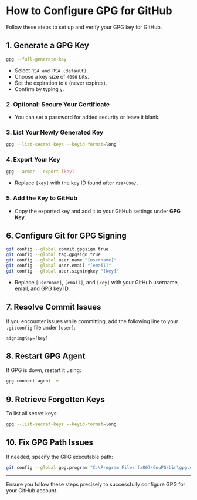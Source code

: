 
# How to Configure GPG for GitHub

Follow these steps to set up and verify your GPG key for GitHub.

## 1. Generate a GPG Key

```bash
gpg --full-generate-key
```

- Select `RSA and RSA (default)`.
- Choose a key size of `4096` bits.
- Set the expiration to `0` (never expires).
- Confirm by typing `y`.

### 2. Optional: Secure Your Certificate
- You can set a password for added security or leave it blank.

### 3. List Your Newly Generated Key

```bash
gpg --list-secret-keys --keyid-format=long
```

### 4. Export Your Key

```bash
gpg --armor --export [key]
```

- Replace `[key]` with the key ID found after `rsa4096/`.

### 5. Add the Key to GitHub
- Copy the exported key and add it to your GitHub settings under **GPG Key**.

## 6. Configure Git for GPG Signing

```bash
git config --global commit.gpgsign true
git config --global tag.gpgsign true
git config --global user.name "[username]"
git config --global user.email "[email]"
git config --global user.signingkey "[key]"
```

- Replace `[username]`, `[email]`, and `[key]` with your GitHub username, email, and GPG key ID.

## 7. Resolve Commit Issues

If you encounter issues while committing, add the following line to your `.gitconfig` file under `[user]`:

```plaintext
signingKey=[key]
```

## 8. Restart GPG Agent

If GPG is down, restart it using:

```bash
gpg-connect-agent -v
```

## 9. Retrieve Forgotten Keys

To list all secret keys:

```bash
gpg --list-secret-keys --keyid-format=long
```

## 10. Fix GPG Path Issues

If needed, specify the GPG executable path:

```bash
git config --global gpg.program "C:\Program Files (x86)\GnuPG\bin\gpg.exe"
```

---
Ensure you follow these steps precisely to successfully configure GPG for your GitHub account.
